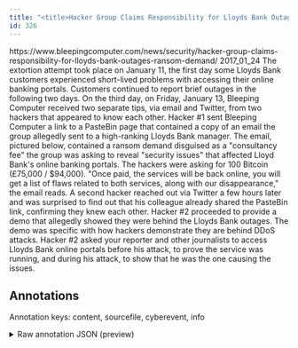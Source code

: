 ```yaml
---
title: "<title>Hacker Group Claims Responsibility for Lloyds Bank Outages, Ransom Demand</title>"
id: 326
---
```


<title>Hacker Group Claims Responsibility for Lloyds Bank Outages, Ransom Demand</title>
<source> https://www.bleepingcomputer.com/news/security/hacker-group-claims-responsibility-for-lloyds-bank-outages-ransom-demand/ </source>
<date> 2017_01_24 </date>
<text>
The extortion attempt took place on January 11, the first day some Lloyds Bank customers experienced short-lived problems with accessing their online banking portals.
Customers continued to report brief outages in the following two days.
On the third day, on Friday, January 13, Bleeping Computer received two separate tips, via email and Twitter, from two hackers that appeared to know each other.
Hacker #1 sent Bleeping Computer a link to a PasteBin page that contained a copy of an email the group allegedly sent to a high-ranking Lloyds Bank manager.
The email, pictured below, contained a ransom demand disguised as a "consultancy fee" the group was asking to reveal "security issues" that affected Lloyd Bank's online banking portals.
The hackers were asking for 100 Bitcoin (£75,000 / $94,000).
"Once paid, the services will be back online, you will get a list of flaws related to both services, along with our disappearance," the email reads.
A second hacker reached out via Twitter a few hours later and was surprised to find out that his colleague already shared the PasteBin link, confirming they knew each other.
Hacker #2 proceeded to provide a demo that allegedly showed they were behind the Lloyds Bank outages.
The demo was specific with how hackers demonstrate they are behind DDoS attacks.
Hacker #2 asked your reporter and other journalists to access Lloyds Bank online portals before his attack, to prove the service was running, and during his attack, to show that he was the one causing the issues.
</text>



## Annotations

Annotation keys: content, sourcefile, cyberevent, info

<details>
<summary>Raw annotation JSON (preview)</summary>

```json
{
  "content": "The extortion attempt took place on January 11, the first day some Lloyds Bank customers experienced short-lived problems with accessing their online banking portals. Customers continued to report brief outages in the following two days. On the third day, on Friday, January 13, Bleeping Computer received two separate tips, via email and Twitter, from two hackers that appeared to know each other. Hacker #1 sent Bleeping Computer a link to a PasteBin page that contained a copy of an email the group allegedly sent to a high-ranking Lloyds Bank manager. The email, pictured below, contained a ransom demand disguised as a \"consultancy fee\" the group was asking to reveal \"security issues\" that affected Lloyd Bank's online banking portals. The hackers were asking for 100 Bitcoin (\u00a375,000 / $94,000). \"Once paid, the services will be back online, you will get a list of flaws related to both services, along with our disappearance,\" the email reads. A second hacker reached out via Twitter a few hours later and was surprised to find out that his colleague already shared the PasteBin link, confirming they knew each other. Hacker #2 proceeded to provide a demo that allegedly showed they were behind the Lloyds Bank outages. The demo was specific with how hackers demonstrate they are behind DDoS attacks. Hacker #2 asked your reporter and other journalists to access Lloyds Bank online portals before his attack, to prove the service was running, and during his attack, to show that he was the one causing the issues.",
  "sourcefile": "326.txt",
  "cyberevent": {
    "hopper": [
      {
        "index": 0,
        "relation": "Same",
        "events": [
          {
            "index": "E2",
            "type": "Attack",
            "realis": "Actual",
            "nugget": {
              "startOffset": 593,
              "index": "T2",
              "endOffset": 608,
              "text": "a ransom demand"
            },
            "argument": [
              {
                "index": "T4",
                "text": "disguised as a \"consultancy fee\"",
                "endOffset": 641,
                "role": {
                  "CAPEC-Meta": "Malicious Logic Insertion",
                  "type": "Attack-Pattern",
                  "confidence": 0.8843346536159515
                },
                "startOffset": 609,
                "type": "Capabilities"
              },
              {
                "index": "T7",
                "external_reference": {
                  "wikidataid": "Q25183180"
                },
                "endOffset": 651,
                "role": {
                  "type": "Attacker"
                },
                "text": "the group",
                "startOffset": 642,
                "type": "Organization"
              }
            ],
            "subtype": "Ransom"
          },
          {
            "index": "E4",
            "type": "Attack",
            "realis": "Actual",
            "nugget": {
              "startOffset": 656,
              "index": "T8",
              "endOffset": 662,
              "text": "asking"
            },
            "argument": [
              {
                "index": "T7",
                "external_reference": {
                  "wikidataid": "Q25183180"
                },
                "endOffset": 651,
                "role": {
                  "type": "Attacker"
                },
                "text": "the group",
                "startOffset": 642,
                "type": "Organization"
              }
            ],
            "subtype": "Ransom"
          },
          {
            "index": "E8",
            "type": "Attack",
            "realis": "Actual",
            "nugget": {
              "startOffset": 0,
              "index": "T21",
              "endOffset": 21,
              "text": "The extortion attempt"
            },
            "argument": [
              {
                "index": "T5",
                "text":
```
</details>
